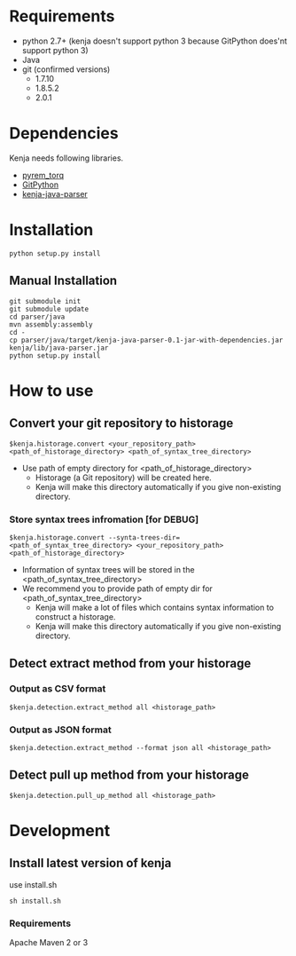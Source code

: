 # Requirements

- python 2.7+ (kenja doesn't support python 3 because GitPython does'nt support python 3)
- Java
- git (confirmed versions)
    - 1.7.10
    - 1.8.5.2
    - 2.0.1

# Dependencies
Kenja needs following libraries.

- [pyrem_torq](https://github.com/tos-kamiya/pyrem_torq)
- [GitPython](https://github.com/gitpython-developers/GitPython/)
- [kenja-java-parser](https://github.com/niyaton/kenja-java-parser/)

# Installation

```
python setup.py install
```

## Manual Installation

```
git submodule init
git submodule update
cd parser/java
mvn assembly:assembly
cd -
cp parser/java/target/kenja-java-parser-0.1-jar-with-dependencies.jar kenja/lib/java-parser.jar
python setup.py install
```

# How to use

## Convert your git repository to historage
```
$kenja.historage.convert <your_repository_path> <path_of_historage_directory> <path_of_syntax_tree_directory>
```

- Use path of empty directory for \<path_of_historage_directory\>
    - Historage (a Git repository) will be created here.
    - Kenja will make this directory automatically if you give non-existing directory.

### Store syntax trees infromation [for DEBUG]
```
$kenja.historage.convert --synta-trees-dir=<path_of_syntax_tree_directory> <your_repository_path> <path_of_historage_directory>
```

- Information of syntax trees will be stored in the \<path_of_syntax_tree_directory\>
- We recommend you to provide path of empty dir for \<path_of_syntax_tree_directory\>
    - Kenja will make a lot of files which contains syntax information to construct a historage.
    - Kenja will make this directory automatically if you give non-existing directory.


## Detect extract method from your historage

### Output as CSV format
```
$kenja.detection.extract_method all <historage_path>
```

### Output as JSON format
```
$kenja.detection.extract_method --format json all <historage_path>
```

## Detect pull up method from your historage
```
$kenja.detection.pull_up_method all <historage_path>
```

# Development
## Install latest version of kenja
use install.sh

```
sh install.sh
```

### Requirements
Apache Maven 2 or 3
